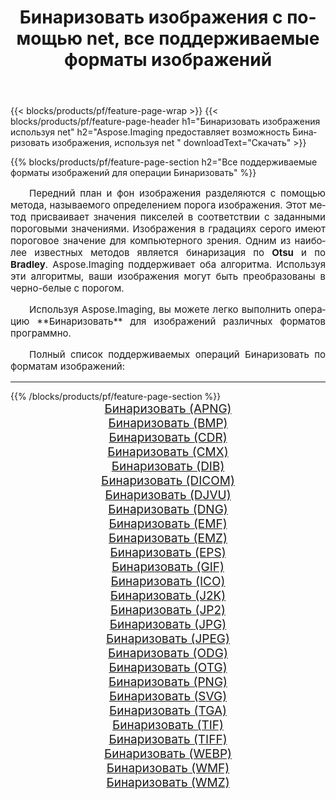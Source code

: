 ﻿---
title: Бинаризовать изображения с помощью net, все поддерживаемые форматы изображений 
weight: 3920
url: /ru/net/binarize 
lang: ru
langdirlevel: 2
locales: zh-hans,ja,it,ru,de,es,fr,nl,id,lt,pl,pt,vi,tr,ko,zh-hant,ar,hi,th,sv,cs,uk,he
description: Используя Aspose.Imaging, вы можете легко Бинаризовать изображения используя net
---

{{< blocks/products/pf/feature-page-wrap >}}
{{< blocks/products/pf/feature-page-header h1="Бинаризовать изображения используя net" h2="Aspose.Imaging предоставляет возможность Бинаризовать изображения, используя net " downloadText="Скачать" >}}


{{% blocks/products/pf/feature-page-section  h2="Все поддерживаемые форматы изображений для операции Бинаризовать" %}}
<p align="justify" style="text-indent:2em;font-size:15px;">
Передний план и фон изображения разделяются с помощью метода, называемого определением порога изображения. Этот метод присваивает значения пикселей в соответствии с заданными пороговыми значениями. Изображения в градациях серого имеют пороговое значение для компьютерного зрения. Одним из наиболее известных методов является бинаризация по <b>Otsu</b> и по <b>Bradley</b>. Aspose.Imaging поддерживает оба алгоритма. Используя эти алгоритмы, ваши изображения могут быть преобразованы в черно-белые с порогом.
</p>
<p align="justify" style="text-indent:2em;font-size:15px;">
Используя Aspose.Imaging, вы можете легко выполнить операцию **Бинаризовать** для изображений различных форматов программно.
</p>
<p align="justify" style="text-indent:2em;font-size:15px;">
Полный список поддерживаемых операций Бинаризовать по форматам изображений:
</p>
<hr/>
{{% /blocks/products/pf/feature-page-section %}}
<div class="container-fluid productfamilypage bg-gray">
    <div class="convertypes bg-gray agp-content section">
        <div class="container">
		<div class="row other-converters" style="gap: 10px;font-size: 19px;text-align:center;">
		    <div class='col-md-2 other-converter remove-lp remove-rp'><a href="/imaging/ru/net/binarize/apng" style="padding:15px;">Бинаризовать (APNG)</a></div><div class='col-md-2 other-converter remove-lp remove-rp'><a href="/imaging/ru/net/binarize/bmp" style="padding:15px;">Бинаризовать (BMP)</a></div><div class='col-md-2 other-converter remove-lp remove-rp'><a href="/imaging/ru/net/binarize/cdr" style="padding:15px;">Бинаризовать (CDR)</a></div><div class='col-md-2 other-converter remove-lp remove-rp'><a href="/imaging/ru/net/binarize/cmx" style="padding:15px;">Бинаризовать (CMX)</a></div><div class='col-md-2 other-converter remove-lp remove-rp'><a href="/imaging/ru/net/binarize/dib" style="padding:15px;">Бинаризовать (DIB)</a></div><div class='col-md-2 other-converter remove-lp remove-rp'><a href="/imaging/ru/net/binarize/dicom" style="padding:15px;">Бинаризовать (DICOM)</a></div><div class='col-md-2 other-converter remove-lp remove-rp'><a href="/imaging/ru/net/binarize/djvu" style="padding:15px;">Бинаризовать (DJVU)</a></div><div class='col-md-2 other-converter remove-lp remove-rp'><a href="/imaging/ru/net/binarize/dng" style="padding:15px;">Бинаризовать (DNG)</a></div><div class='col-md-2 other-converter remove-lp remove-rp'><a href="/imaging/ru/net/binarize/emf" style="padding:15px;">Бинаризовать (EMF)</a></div><div class='col-md-2 other-converter remove-lp remove-rp'><a href="/imaging/ru/net/binarize/emz" style="padding:15px;">Бинаризовать (EMZ)</a></div><div class='col-md-2 other-converter remove-lp remove-rp'><a href="/imaging/ru/net/binarize/eps" style="padding:15px;">Бинаризовать (EPS)</a></div><div class='col-md-2 other-converter remove-lp remove-rp'><a href="/imaging/ru/net/binarize/gif" style="padding:15px;">Бинаризовать (GIF)</a></div><div class='col-md-2 other-converter remove-lp remove-rp'><a href="/imaging/ru/net/binarize/ico" style="padding:15px;">Бинаризовать (ICO)</a></div><div class='col-md-2 other-converter remove-lp remove-rp'><a href="/imaging/ru/net/binarize/j2k" style="padding:15px;">Бинаризовать (J2K)</a></div><div class='col-md-2 other-converter remove-lp remove-rp'><a href="/imaging/ru/net/binarize/jp2" style="padding:15px;">Бинаризовать (JP2)</a></div><div class='col-md-2 other-converter remove-lp remove-rp'><a href="/imaging/ru/net/binarize/jpg" style="padding:15px;">Бинаризовать (JPG)</a></div><div class='col-md-2 other-converter remove-lp remove-rp'><a href="/imaging/ru/net/binarize/jpeg" style="padding:15px;">Бинаризовать (JPEG)</a></div><div class='col-md-2 other-converter remove-lp remove-rp'><a href="/imaging/ru/net/binarize/odg" style="padding:15px;">Бинаризовать (ODG)</a></div><div class='col-md-2 other-converter remove-lp remove-rp'><a href="/imaging/ru/net/binarize/otg" style="padding:15px;">Бинаризовать (OTG)</a></div><div class='col-md-2 other-converter remove-lp remove-rp'><a href="/imaging/ru/net/binarize/png" style="padding:15px;">Бинаризовать (PNG)</a></div><div class='col-md-2 other-converter remove-lp remove-rp'><a href="/imaging/ru/net/binarize/svg" style="padding:15px;">Бинаризовать (SVG)</a></div><div class='col-md-2 other-converter remove-lp remove-rp'><a href="/imaging/ru/net/binarize/tga" style="padding:15px;">Бинаризовать (TGA)</a></div><div class='col-md-2 other-converter remove-lp remove-rp'><a href="/imaging/ru/net/binarize/tif" style="padding:15px;">Бинаризовать (TIF)</a></div><div class='col-md-2 other-converter remove-lp remove-rp'><a href="/imaging/ru/net/binarize/tiff" style="padding:15px;">Бинаризовать (TIFF)</a></div><div class='col-md-2 other-converter remove-lp remove-rp'><a href="/imaging/ru/net/binarize/webp" style="padding:15px;">Бинаризовать (WEBP)</a></div><div class='col-md-2 other-converter remove-lp remove-rp'><a href="/imaging/ru/net/binarize/wmf" style="padding:15px;">Бинаризовать (WMF)</a></div><div class='col-md-2 other-converter remove-lp remove-rp'><a href="/imaging/ru/net/binarize/wmz" style="padding:15px;">Бинаризовать (WMZ)</a></div>
                </div>
        </div>
    </div>
</div>
<br/>
